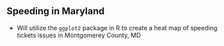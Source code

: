 ## Speeding in Maryland

* Will utilize the `ggplot2` package in R to create a heat map of speeding tickets issues in Montgomerey County, MD
